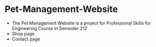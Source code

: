 # Pet-Management-Website
- The Pet Management Website is a project for Professional Skills for Engineering Course in Semester 212
- Shop page
- Contact page
